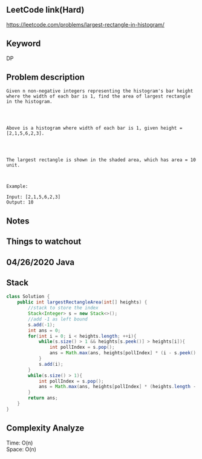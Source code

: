 ## LeetCode link(Hard)
https://leetcode.com/problems/largest-rectangle-in-histogram/

## Keyword
DP

## Problem description
```
Given n non-negative integers representing the histogram's bar height where the width of each bar is 1, find the area of largest rectangle in the histogram.

 


Above is a histogram where width of each bar is 1, given height = [2,1,5,6,2,3].

 


The largest rectangle is shown in the shaded area, which has area = 10 unit.

 

Example:

Input: [2,1,5,6,2,3]
Output: 10
```



## Notes


## Things to watchout

## 04/26/2020 Java
## Stack
```java
class Solution {
    public int largestRectangleArea(int[] heights) {
        //stack to store the index
        Stack<Integer> s = new Stack<>();
        //add -1 as left bound
        s.add(-1);
        int ans = 0;
        for(int i = 0; i < heights.length; ++i){
            while(s.size() > 1 && heights[s.peek()] > heights[i]){
                int pollIndex = s.pop();
                ans = Math.max(ans, heights[pollIndex] * (i - s.peek() - 1));
            }
            s.add(i);
        }
        while(s.size() > 1){
            int pollIndex = s.pop();
            ans = Math.max(ans, heights[pollIndex] * (heights.length - s.peek() - 1)); 
        }
        return ans;
    }
}

```
## Complexity Analyze
Time: O(n)      \
Space: O(n)